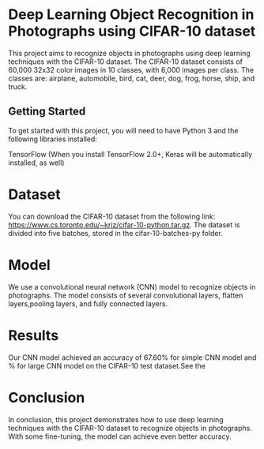 # Deep Learning Object Recognition in Photographs using CIFAR-10 dataset

This project aims to recognize objects in photographs using deep learning techniques with the CIFAR-10 dataset. The CIFAR-10 dataset consists of 60,000 32x32 color images in 10 classes, with 6,000 images per class. The classes are: airplane, automobile, bird, cat, deer, dog, frog, horse, ship, and truck.

## Getting Started
To get started with this project, you will need to have Python 3 and the following libraries installed:

TensorFlow (When you install TensorFlow 2.0+, Keras will be automatically installed, as well)



# Dataset
You can download the CIFAR-10 dataset from the following link: https://www.cs.toronto.edu/~kriz/cifar-10-python.tar.gz. The dataset is divided into five batches, stored in the cifar-10-batches-py folder.

# Model
We use a convolutional neural network (CNN) model to recognize objects in photographs. The model consists of several convolutional layers, flatten layers,pooling layers, and fully connected layers.

# Results
Our CNN model achieved an accuracy of 67.60% for simple CNN model and  % for large CNN model on the CIFAR-10 test dataset.See the 

# Conclusion
In conclusion, this project demonstrates how to use deep learning techniques with the CIFAR-10 dataset to recognize objects in photographs. With some fine-tuning, the model can achieve even better accuracy.




